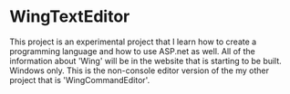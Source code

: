 # WingTextEditor
This project is an experimental project that I learn how to create a programming language and how to use ASP.net as well. All of the information about 'Wing' will be in the website that is starting to be built. Windows only.
This is the non-console editor version of the my other project that is 'WingCommandEditor'.
